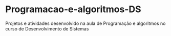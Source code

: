 # Programacao-e-algoritmos-DS
Projetos e atividades desenvolvido na aula de Programação e algoritmos no curso de Desenvolvimento de Sistemas
